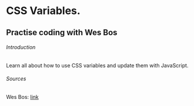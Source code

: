 # CSS Variables.
## Practise coding with Wes Bos

###### Introduction
Learn all about how to use CSS variables and update them with JavaScript.

###### Sources
Wes Bos: [link](https://www.youtube.com/watch?v=AHLNzv13c2I)
